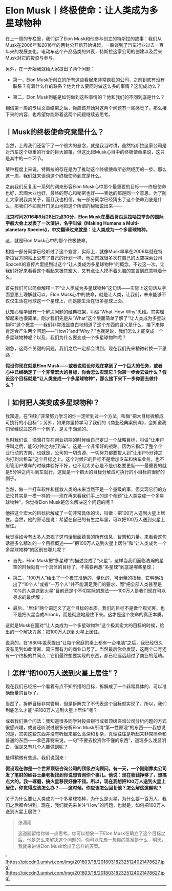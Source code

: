 # Elon Musk丨终极使命：让人类成为多星球物种

在上一周的专栏里，我们讲了Elon Musk和他参与创立的特斯拉的故事：我们从Musk在2006年和2016年的两封公开信开始讲起，一路谈到了汽车行业过去一百年来的发展变化，电动车这个产品品类的兴衰，特斯拉这家公司的创建以及后来Musk对它的投资与参与。

另外，在一开始我就给大家提出了两个问题：

* 第一，Elon Musk所创立的所有这些看起来非常疯狂的公司，之前到底有没有联系？有着什么样的联系？他为什么要同时做这么多的事情？这能成功么？

* 第二，Elon Musk到底是如何做到这些事情的？他和我们的不同到底是什么？

相信第一周的专栏文章结束之后，你应该开始对这两个问题有一些感觉了。那么接下来的内容，也希望你能带着这两个问题继续去思考。

## 丨Musk的终极使命究竟是什么？

当然，上周我们还留下了一个很大的悬念，就是我当时讲，虽然特斯拉这家公司是对汽车这个极重的行业的巨大颠覆，但这比起Musk心目中的终极使命来说，这只是其中的一个环节。

某种程度上来说，特斯拉的存在是为了推动这个终极使命所必然经历的一步。那么这一周，我们就来谈谈这个终极使命到底是什么。

之前我们反复用一系列的词来形容Elon Musk心中那个最重要的目标——终极使命也好，宏图大业也好，最终的野心和秘密也好——表达的都是同一个意思。为了防止大家说我卖关子，而且我也相信，有一部分同学已经猜出了这个使命到底是什么，那我们不如就开门见山地把这个所谓的秘密说出来——

 **北京时间2016年9月28日2点30分，Elon Musk在墨西哥瓜达拉哈拉举办的国际宇航大会上发表了一次演讲，名字叫做《Making Humans a Multi-planetary Species》，中文翻译过来就是：让人类成为一个多星球物种。**

这，就是Elon Musk心中的那个终极使命。

相信一部分同学已经听过了这个宣言，实际上，就像Musk早早在2006年就在特斯拉官方网站上公布了自己的计划一样，他之前就很多次在自己的太空探索公司SpaceX的宣传片里提到过这个“让人类成为多星球物种”的概念。不过这一次，让我们好好来看看这个看起来极其宏大，又有点让人摸不着头脑的宣言到底意味着什么。

首先我们可以简单解释一下“让人类成为多星球物种”这句话——实际上这句话从字面意思上理解就可以，Elon Musk心中的使命，就是让人类，让我们，未来能够不仅仅生活在地球这一个星球上，而是能生活在很多星球上面。

认知心理学里有一个解决问题的经典框架，叫做“What-How-Why”思维。其实理解起来也很简单，刚才我们先是从“What”这个层面简单了解了“让人类成为多星球物种”这个概念——我们非常浅显直白地知道了这个东西的含义是什么，接下来你肯定会产生两个问题——“How?”and“Why？”也就是说，我们怎么才能变成一个多星球物种呢？以及，我们为什么要变成一个多星球物种呢？

别急，这两个关键的问题，我们之后一定都会讲到。现在我们先来稍微转换一下思路：

 **假设你现在就是Elon Musk——或者说假设你现在拿到了一个巨大的任务，或者心中已经确定了一个非常宏大的目标，你会怎么实现它？你第一步会去做什么？假设这个目标就是“让人类变成一个多星球物种”，那么接下来下一步你要去做什么？**

## 丨如何把人类变成多星球物种？

我知道，在“得到”非常努力学习的你一定听到过一个方法，叫做“把大目标拆解成可执行的小目标”；另外，如果你坚持学习了我们的《商业经典案例课》，会知道我们曾经说过这样一个例子，是关于滴滴的。

当时我们说：滴滴打车在创业初期的时候给自己定过一个战略目标，叫做“让用户呼叫之后，能5分钟之内打到车”。这是一个非常好的战略。因为它指示了整个企业行动的方向，也就是，公司的一切资源、一切努力都要投入到“让用户5分钟之内打到出租车”这个目标之上。这个时候它的目标不是增加专车和快车业务，也不用管用户乘车的时候体验好不好，也不用太关心是不是价格要更低——最重要的就是5分钟之内叫到车就行。这就是一个把大的目标分解成可执行的小目标的很好的例子。

当然，做一个打车软件和拯救人类的未来当然不是一个量级的事，但实现它们的方法论其实是一模一样的——现在再来看我们手上的这个命题“让人类变成一个多星球物种”，你觉得Elon Musk是怎么解决这个问题的呢？

他把这个宏大的目标拆解成了一句非常具体的话，叫做：把100万人送到火星上居住。当然，他的原话是说：希望在自己的有生之年里，可以把100万人送到火星上居住。

我觉得如今有太多人忽视了这句话里面蕴含的所有信息、智慧和力量。来看看这句话是多么精准的一个目标概述——“把100万人送到火星上居住”和“让人类成为一个多星球物种”的区别在哪儿呢？

* 首先，Elon Musk把“多星球”的描述变成了“火星”，这样当我们面临浩瀚的星空的时候就有一个具体的目标了，不需要再想“多星球”到底是哪些星球；

* 第二，“100万人”给出了一个极其准确的、量化的、可衡量的指标，它明确指出了“10个人”或者“一万个人”并不能满足我们的要求，而“把全部人类甚至是10%的人类送到火星”目前还是个不切实际的想法——100万人是我们现在可以寻求的最优解；

* 最后，“居住”两个词定义了这个目标的本质。我们的目标不是做个观光客，也不是把火星当成Airbnb，而是彻底地居住下来。这才是这个使命的真正本质。

这就是Musk在面对“让人类成为一个多星球物种”这个极其宏大的目标的时候，给出的一个解决方案：把100万人送到火星上居住。

说真的，在1980年盖茨提出“让每个家庭的桌上都有一台电脑”之后，我已经很久没有见到如此清晰、简洁而有力的商业口号了。当然最后你会发现，这两个口号还有一个终极的共同点：它们最终想要实现的东西，都已经远远超过了商业的范畴。

## 丨怎样“把100万人送到火星上居住”？

现在我们已经把一个看着有点不知所措的目标，拆解成了一个非常具体的、可以准确衡量的目标了。

当然了，拆解目标非常管用，但是拆解完了不代表这个目标就实现了。所以，我们到底怎么才能“把100万人送到火星上居住”呢？

或者我们换个问法：我知道很多同学对投资银行或者顶级咨询公司分析问题的方式很感兴趣，或者还听说过很多分析Elon Musk所谓“第一性原理”的东西——我想说的是，其实这些东西并没有听起来那么高深和复杂，真理往往是听起来非常简单和普通的东西——拿巴菲特来说，一句“不要去投资你不懂的东西”，道理多么浅显明白，但是又有几个人能做到呢？

扯得稍微有些远，我们说回来：

 **假设现在你是一个世界顶级咨询公司的顶级咨询顾问。有一天，一个刚刚靠卖公司发了笔财的硅谷土豪老板找到你说想咨询你个事儿。他说：现在我钱挣够了，想搞点大的。我一琢磨，搞火星移民好像不错。所以，现在我想把100万人送到火星上居住，你觉得应该怎么办？——这时候，你应该怎么回复他？怎么解这道题呢？**

关于为什么要让人类成为一个多星球物种，为什么是火星，为什么要一百万人，我们之后都会讲到。现在，我们就先来关注“How”的问题，也就是，如何把100万人送到火星上居住？

> 张潇雨
> 
> 这道题留给你做一点思考。你可以想象一下Elon Musk在确立了这个目标之后，他是怎么来解决这个问题的。你可以先想一想你的答案是什么，明天，我就来讲讲Elon Musk给出了怎样的答案。

![https://piccdn3.umiwi.com/img/201803/18/201803182325124021478627.jpg](https://piccdn3.umiwi.com/img/201803/18/201803182325124021478627.jpg)

---
